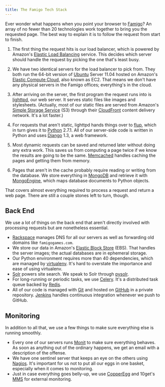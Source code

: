 ```yaml
---
title: The Famigo Tech Stack
---
```


Ever wonder what happens when you point your browser to [Famigo][1]?
An array of no fewer than 20 technologies work together to bring
you the requested page. The best way to explain it is to follow the
request from start to finish.

1.  The first thing the request hits is our load balancer, which
    is powered by Amazon's [Elastic Load Balancing][2] service. This
    decides which server should handle the request by picking the
    one that's least busy.

2.  We have two identical servers for the load balancer to pick
    from. They both run the 64-bit version of [Ubuntu][3] Server
    11.04 hosted on Amazon's [Elastic Compute Cloud][4], also known
    as EC2. That means we don't have any physical servers in the
    Famigo offices; everything's in the cloud.

3.  After arriving on the server, the first program the request
    runs into is [lighttpd][5], our web server. It serves static
    files like images and stylesheets. (Actually, most of our static
    files are served from Amazon's [Simple Storage Service][6] (S3)
    through their [CloudFront][7] content delivery network. It's a
    lot faster.)

4.  For requests that aren't static, lighttpd hands things over to
    [flup][8], which in turn gives it to [Python][9] 2.7.1. All of
    our server-side code is written in Python and uses [Django][10]
    1.3, a web framework.

5.  Most dynamic requests can be saved and returned later without
    doing any extra work. This saves us from computing a page twice
    if we know the results are going to be the same. [Memcached][11]
    handles caching the pages and getting them from memory.

6.  Pages that aren't in the cache probably require reading or
    writing from the database. We store everything in [MongoDB][12]
    and retrieve it with [MongoEngine][13], which maps database
    documents to Python objects.

That covers almost everything required to process a request and
return a web page. There are still a couple stones left to turn,
though.

## Back End

We use a lot of things on the back end that aren't directly involved
with processing requests but are nonetheless essential.

-   [Rackspace][14] manages DNS for all our servers as well as
    forwarding old domains like `famigogames.com`.
-   We store our data in Amazon's [Elastic Block Store][15] (EBS).
    That handles the server images; the actual databases are in
    ephemeral storage.
-   Our Python environment requires more than 40 dependencies, which
    are managed by [virtualenv][16]. It's hard to overstate the
    importance and ease of using virtualenv.
-   [Solr][17] powers site search. We speak to Solr through [pysolr][18].
-   For long-running or periodic tasks, we use [Celery][19]. It's a
    distributed task queue backed by [Redis][20].
-   All of our code is managed with [Git][21] and hosted on [GitHub][22]
    in a private repository. [Jenkins][23] handles continuous integration
    whenever we push to GitHub.

## Monitoring

In addition to all that, we use a few things to make sure everything
else is running smoothly.

-   Every one of our servers runs [Monit][24] to make sure everything
    behaves. As soon as anything out of the ordinary happens, we
    get an email with a description of the offense.
-   We have one sentinel server that keeps an eye on the others
    using [Nagios][25]. It's important for us not to put all our eggs
    in one basket, especially when it comes to monitoring.
-   Just in case everything goes belly-up, we use [CopperEgg][26] and
    10get's [MMS][27] for external monitoring.

[1]: http://www.famigo.com
[2]: http://aws.amazon.com/elasticloadbalancing/
[3]: http://www.ubuntu.com
[4]: http://aws.amazon.com/ec2/
[5]: http://www.lighttpd.net
[6]: http://aws.amazon.com/s3/
[7]: http://aws.amazon.com/cloudfront/
[8]: http://pypi.python.org/pypi/flup
[9]: http://www.python.org
[10]: https://www.djangoproject.com
[11]: http://memcached.org
[12]: http://www.mongodb.org
[13]: http://mongoengine.org
[14]: http://www.rackspace.com
[15]: http://aws.amazon.com/ebs/
[16]: http://www.virtualenv.org/en/latest/
[17]: http://lucene.apache.org/solr/
[18]: https://github.com/toastdriven/pysolr
[19]: http://celeryproject.org
[20]: http://redis.io
[21]: http://git-scm.com
[22]: https://github.com
[23]: http://jenkins-ci.org
[24]: http://mmonit.com/monit/
[25]: http://www.nagios.org
[26]: http://copperegg.com
[27]: http://www.10gen.com/products/mongodb-monitoring-service
